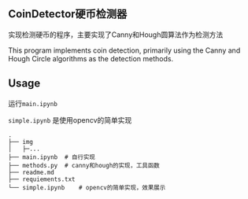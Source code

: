## CoinDetector硬币检测器


实现检测硬币的程序，主要实现了Canny和Hough圆算法作为检测方法

This program implements coin detection, primarily using the Canny and Hough Circle algorithms as the detection methods.


## Usage

运行`main.ipynb`

`simple.ipynb` 是使用opencv的简单实现

```
.
├── img
│   ├─...
├── main.ipynb  # 自行实现
├── methods.py  # canny和hough的实现，工具函数
├── readme.md 
├── requiements.txt
└── simple.ipynb    # opencv的简单实现，效果展示
```

